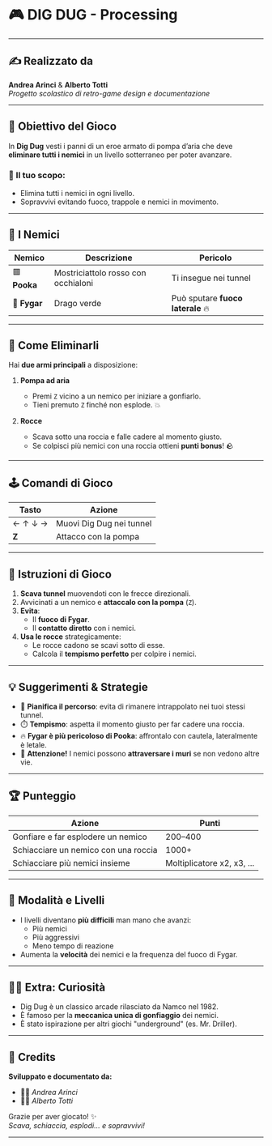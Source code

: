 # 🎮 DIG DUG - Processing

---

## ✍️ Realizzato da
**Andrea Arinci** & **Alberto Totti**  
*Progetto scolastico di retro-game design e documentazione*  

---

## 🧠 Obiettivo del Gioco

In **Dig Dug** vesti i panni di un eroe armato di pompa d’aria che deve **eliminare tutti i nemici** in un livello sotterraneo per poter avanzare.

### 🎯 Il tuo scopo:
- Elimina tutti i nemici in ogni livello.
- Sopravvivi evitando fuoco, trappole e nemici in movimento.

---

## 👾 I Nemici

| Nemico | Descrizione | Pericolo |
|--------|-------------|----------|
| 🟥 **Pooka** | Mostriciattolo rosso con occhialoni | Ti insegue nei tunnel |
| 🐉 **Fygar** | Drago verde | Può sputare **fuoco laterale** 🔥 |

---

## 🔫 Come Eliminarli

Hai **due armi principali** a disposizione:

1. **Pompa ad aria**  
   - Premi `Z` vicino a un nemico per iniziare a gonfiarlo.  
   - Tieni premuto `Z` finché non esplode. 💥

2. **Rocce**  
   - Scava sotto una roccia e falle cadere al momento giusto.  
   - Se colpisci più nemici con una roccia ottieni **punti bonus**! 🪨

---

## 🕹️ Comandi di Gioco

| Tasto         | Azione                         |
|---------------|--------------------------------|
| ← ↑ ↓ →       | Muovi Dig Dug nei tunnel       |
| **Z**         | Attacco con la pompa           |

---

## 📜 Istruzioni di Gioco

1. **Scava tunnel** muovendoti con le frecce direzionali.
2. Avvicinati a un nemico e **attaccalo con la pompa** (`Z`).
3. **Evita**:
   - Il **fuoco di Fygar**.
   - Il **contatto diretto** con i nemici.
4. **Usa le rocce** strategicamente:
   - Le rocce cadono se scavi sotto di esse.
   - Calcola il **tempismo perfetto** per colpire i nemici.

---

## 💡 Suggerimenti & Strategie

- 🧠 **Pianifica il percorso**: evita di rimanere intrappolato nei tuoi stessi tunnel.
- ⏱️ **Tempismo**: aspetta il momento giusto per far cadere una roccia.
- 🔥 **Fygar è più pericoloso di Pooka**: affrontalo con cautela, lateralmente è letale.
- 👻 **Attenzione!** I nemici possono **attraversare i muri** se non vedono altre vie.

---

## 🏆 Punteggio

| Azione                          | Punti    |
|--------------------------------|----------|
| Gonfiare e far esplodere un nemico | 200–400 |
| Schiacciare un nemico con una roccia | 1000+  |
| Schiacciare più nemici insieme     | Moltiplicatore x2, x3, ... |

---

## 🧩 Modalità e Livelli

- I livelli diventano **più difficili** man mano che avanzi:
  - Più nemici
  - Più aggressivi
  - Meno tempo di reazione
- Aumenta la **velocità** dei nemici e la frequenza del fuoco di Fygar.

---

## 🧑‍💻 Extra: Curiosità

- Dig Dug è un classico arcade rilasciato da Namco nel 1982.
- È famoso per la **meccanica unica di gonfiaggio** dei nemici.
- È stato ispirazione per altri giochi "underground" (es. Mr. Driller).

---

## 📣 Credits

**Sviluppato e documentato da:**
- 👨‍💻 *Andrea Arinci*
- 👨‍💻 *Alberto Totti*

Grazie per aver giocato! ✨  
*Scava, schiaccia, esplodi… e sopravvivi!*

---
